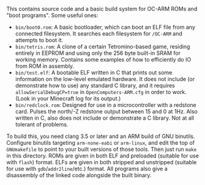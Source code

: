 This contains source code and a basic build system for OC-ARM ROMs and "boot programs". Some useful ones:

- `bin/boot0.rom`: A basic bootloader, which can boot an ELF file from any connected filesystem. It searches each filesystem for `/OC-ARM` and attempts to boot it.
- `bin/tetris.rom`: A clone of a certain Tetromino-based game, residing entirely in EEPROM and using only the 256 byte built-in SRAM for working memory. Contains some examples of how to efficiently do IO from ROM in assembly.
- `bin/test.elf`: A bootable ELF written in C that prints out some information on the low-level emulated hardware. It does not include (or demonstrate how to use) any standard C library, and it requires `allowSerialDebugCP=true` in `OpenComputers-ARM.cfg` in order to work. (Look in your Minecraft log for its output.)
- `bin/redclock.rom`: Designed for use in a microcontroller with a redstone card. Pulses the north/-Z redstone output between 15 and 0 at 1Hz. Also written in C, also does not include or demonstrate a C library. Not at all tolerant of problems.

To build this, you need clang 3.5 or later and an ARM build of GNU binutils. Configure binutils targeting `arm-none-eabi` or `arm-linux`, and edit the top of `GNUmakefile` to point to your built versions of those tools. Then just run `make` in this directory. ROMs are given in both ELF and preloaded (suitable for use with `flash`) format. ELFs are given in both stripped and unstripped (suitable for use with `gdb`/`addr2line`/etc.) format. All programs also give a disassembly of the linked code alongside the built binary.

